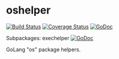 # oshelper
[![Build Status](https://travis-ci.org/apaxa-io/oshelper.svg?branch=master)](https://travis-ci.org/apaxa-io/oshelper) [![Coverage Status](https://coveralls.io/repos/github/apaxa-io/oshelper/badge.svg?branch=master)](https://coveralls.io/github/apaxa-io/oshelper?branch=master) [![GoDoc](https://godoc.org/github.com/apaxa-io/oshelper?status.svg)](https://godoc.org/github.com/apaxa-io/oshelper)

Subpackages: exechelper [![GoDoc](https://godoc.org/github.com/apaxa-io/oshelper/exechelper?status.svg)](https://godoc.org/github.com/apaxa-io/oshelper/exechelper)


GoLang "os" package helpers.
